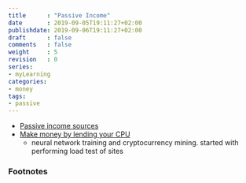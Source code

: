 ```yaml
---
title      : "Passive Income"
date       : 2019-09-05T19:11:27+02:00
publishdate: 2019-09-06T19:11:27+02:00
draft      : false
comments   : false
weight     : 5
revision   : 0
series:
- myLearning
categories:
- money
tags:
- passive
---
```


* [Passive income sources](https://docs.google.com/spreadsheets/d/1zS7lvDmNuRea7bG5FRid2I7cciTjiNsHRgq1MoGpU7k/edit?usp=sharing)
* [Make money by lending your CPU](https://www.loadteam.com/)
  * neural network training and cryptocurrency mining. started with performing load test of sites

### Footnotes

[^1]:
[^2]:
